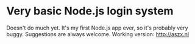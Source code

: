 Very basic Node.js login system
==========================

Doesn't do much yet. It's my first Node.js app ever, so it's probably very buggy. Suggestions are always welcome. 
Working version: http://aszx.nl
